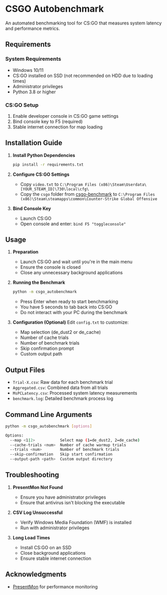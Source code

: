 # CSGO Autobenchmark

An automated benchmarking tool for CS:GO that measures system latency and performance metrics.

## Requirements

### System Requirements
- Windows 10/11
- CS:GO installed on SSD (not recommended on HDD due to loading times)
- Administrator privileges
- Python 3.8 or higher

### CS:GO Setup
1. Enable developer console in CS:GO game settings
2. Bind console key to F5 (required)
3. Stable internet connection for map loading

## Installation Guide

1. **Install Python Dependencies**
   ```bash
   pip install -r requirements.txt
   ```

2. **Configure CS:GO Settings**
   - Copy `video.txt` to `C:\Program Files (x86)\Steam\Userdata\[YOUR_STEAM_ID]\730\local\cfg\`
   - Copy the `csgo` folder from [csgo-benchmark](https://github.com/samisalreadytaken/csgo-benchmark) to `C:\Program Files (x86)\Steam\steamapps\common\Counter-Strike Global Offensive`

3. **Bind Console Key**
   - Launch CS:GO
   - Open console and enter: `bind F5 "toggleconsole"`

## Usage

1. **Preparation**
   - Launch CS:GO and wait until you're in the main menu
   - Ensure the console is closed
   - Close any unnecessary background applications

2. **Running the Benchmark**
   ```bash
   python -m csgo_autobenchmark
   ```
   - Press Enter when ready to start benchmarking
   - You have 5 seconds to tab back into CS:GO
   - Do not interact with your PC during the benchmark

3. **Configuration (Optional)**
   Edit `config.txt` to customize:
   - Map selection (de_dust2 or de_cache)
   - Number of cache trials
   - Number of benchmark trials
   - Skip confirmation prompt
   - Custom output path

## Output Files

- `Trial-X.csv`: Raw data for each benchmark trial
- `Aggregated.csv`: Combined data from all trials
- `MsPCLatency.csv`: Processed system latency measurements
- `benchmark.log`: Detailed benchmark process log

## Command Line Arguments

```bash
python -m csgo_autobenchmark [options]

Options:
  --map <1|2>           Select map (1=de_dust2, 2=de_cache)
  --cache-trials <num>  Number of cache warmup trials
  --trials <num>        Number of benchmark trials
  --skip-confirmation   Skip start confirmation
  --output-path <path>  Custom output directory
```

## Troubleshooting

1. **PresentMon Not Found**
   - Ensure you have administrator privileges
   - Ensure that antivirus isn't blocking the executable

2. **CSV Log Unsuccessful**
   - Verify Windows Media Foundation (WMF) is installed
   - Run with administrator privileges

3. **Long Load Times**
   - Install CS:GO on an SSD
   - Close background applications
   - Ensure stable internet connection

## Acknowledgments

- [PresentMon](https://github.com/GameTechDev/PresentMon) for performance monitoring
